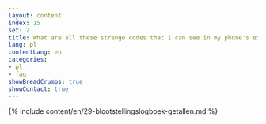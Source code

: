 ```yaml
---
layout: content
index: 15
set: 2
title: What are all these strange codes that I can see in my phone's exposure log?
lang: pl
contentLang: en
categories:
- pl
- faq
showBreadCrumbs: true
showContact: true
---
```

{% include content/en/29-blootstellingslogboek-getallen.md %}
